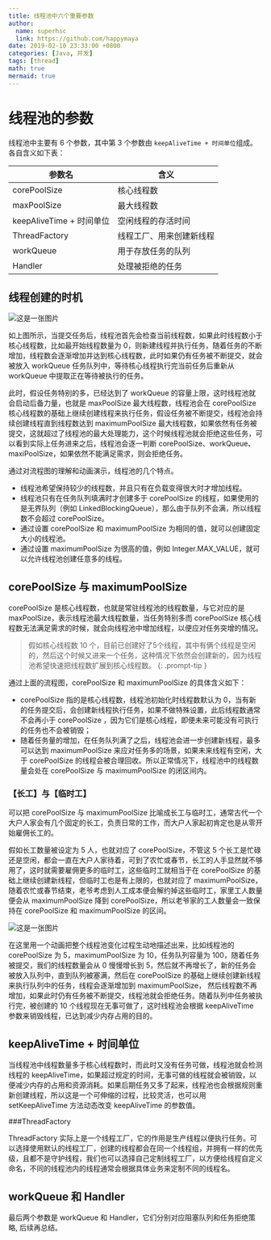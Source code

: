 ```yaml
---
title: 线程池中六个重要参数
author:
  name: superhsc
  link: https://github.com/happymaya
date: 2019-02-10 23:33:00 +0800
categories: [Java, 并发]
tags: [thread]
math: true
mermaid: true
---
```


# 线程池的参数

线程池中主要有 6 个参数，其中第 3 个参数由 `keepAliveTime + 时间单位`组成。各自含义如下表：

| 参数名                   | 含义                     |
| ------------------------ | ------------------------ |
| corePoolSize             | 核心线程数               |
| maxPoolSize              | 最大线程数               |
| keepAliveTime + 时间单位 | 空闲线程的存活时间       |
| ThreadFactory            | 线程工厂、用来创建新线程 |
| workQueue                | 用于存放任务的队列       |
| Handler                  | 处理被拒绝的任务         |


## 线程创建的时机

![这是一张图片](https://images.happymaya.cn/assert/java/thread/java-thread-pool-params-2.png)

如上图所示，当提交任务后，线程池首先会检查当前线程数，如果此时线程数小于核心线程数，比如最开始线程数量为 0，则新建线程并执行任务，随着任务的不断增加，线程数会逐渐增加并达到核心线程数，此时如果仍有任务被不断提交，就会被放入 workQueue 任务队列中，等待核心线程执行完当前任务后重新从 workQueue 中提取正在等待被执行的任务。

此时，假设任务特别的多，已经达到了 workQueue 的容量上限，这时线程池就会启动后备力量，也就是 maxPoolSize 最大线程数，线程池会在 corePoolSize 核心线程数的基础上继续创建线程来执行任务，假设任务被不断提交，线程池会持续创建线程直到线程数达到 maximumPoolSize 最大线程数，如果依然有任务被提交，这就超过了线程池的最大处理能力，这个时候线程池就会拒绝这些任务，可以看到实际上任务进来之后，线程池会逐一判断 corePoolSize、workQueue、maxiPoolSize，如果依然不能满足需求，则会拒绝任务。

通过对流程图的理解和动画演示，线程池的几个特点。
- 线程池希望保持较少的线程数，并且只有在负载变得很大时才增加线程。
- 线程池只有在任务队列填满时才创建多于 corePoolSize 的线程，如果使用的是无界队列（例如 LinkedBlockingQueue），那么由于队列不会满，所以线程数不会超过 corePoolSize。
- 通过设置 corePoolSize 和 maximumPoolSize 为相同的值，就可以创建固定大小的线程池。
- 通过设置 maximumPoolSize 为很高的值，例如 Integer.MAX_VALUE，就可以允许线程池创建任意多的线程。

## corePoolSize 与 maximumPoolSize 

corePoolSize 是核心线程数，也就是常驻线程池的线程数量，与它对应的是 maxPoolSize，表示线程池最大线程数量，当任务特别多而 corePoolSize 核心线程数无法满足需求的时候，就会向线程池中增加线程，以便应对任务突增的情况。

> 假如核心线程数 10 个，目前已创建好了5个线程，其中有俩个线程是空闲的，然后这个时候又进来一个任务，这种情况下依然会创建新的，因为线程池希望快速把线程数扩展到核心线程数。
{: .prompt-tip }

通过上面的流程图，corePoolSize 和 maximumPoolSize 的具体含义如下：
- corePoolSize 指的是核心线程数，线程池初始化时线程数默认为 0，当有新的任务提交后，会创建新线程执行任务，如果不做特殊设置，此后线程数通常不会再小于 corePoolSize ，因为它们是核心线程，即便未来可能没有可执行的任务也不会被销毁；
- 随着任务量的增加，在任务队列满了之后，线程池会进一步创建新线程，最多可以达到 maximumPoolSize 来应对任务多的场景，如果未来线程有空闲，大于 corePoolSize 的线程会被合理回收。所以正常情况下，线程池中的线程数量会处在 corePoolSize 与 maximumPoolSize 的闭区间内。

### 【长工】与【临时工】

可以把 corePoolSize 与 maximumPoolSize 比喻成长工与临时工，通常古代一个大户人家会有几个固定的长工，负责日常的工作，而大户人家起初肯定也是从零开始雇佣长工的。

假如长工数量被设定为 5 人，也就对应了 corePoolSize，不管这 5 个长工是忙碌还是空闲，都会一直在大户人家待着，可到了农忙或春节，长工的人手显然就不够用了，这时就需要雇佣更多的临时工，这些临时工就相当于在 corePoolSize 的基础上继续创建新线程，但临时工也是有上限的，也就对应了 maximumPoolSize，随着农忙或春节结束，老爷考虑到人工成本便会解约掉这些临时工，家里工人数量便会从 maximumPoolSize 降到 corePoolSize，所以老爷家的工人数量会一致保持在 corePoolSize 和 maximumPoolSize 的区间。

![这是一张图片](https://images.happymaya.cn/assert/java/thread/java-thread-pool.gif)

在这里用一个动画把整个线程池变化过程生动地描述出来，比如线程池的 corePoolSize 为 5，maximumPoolSize 为 10，任务队列容量为 100，随着任务被提交，我们的线程数量会从 0 慢慢增长到 5，然后就不再增长了，新的任务会被放入队列中，直到队列被塞满，然后在 corePoolSize 的基础上继续创建新线程来执行队列中的任务，线程会逐渐增加到 maximumPoolSize， 然后线程数不再增加，如果此时仍有任务被不断提交，线程池就会拒绝任务。随着队列中任务被执行完，被创建的 10 个线程现在无事可做了，这时线程池会根据 keepAliveTime 参数来销毁线程，已达到减少内存占用的目的。


## keepAliveTime + 时间单位   

当线程池中线程数量多于核心线程数时，而此时又没有任务可做，线程池就会检测线程的 keepAliveTime，如果超过规定的时间，无事可做的线程就会被销毁，以便减少内存的占用和资源消耗。如果后期任务又多了起来，线程池也会根据规则重新创建线程，所以这是一个可伸缩的过程，比较灵活，也可以用 setKeepAliveTime 方法动态改变 keepAliveTime 的参数值。

###ThreadFactory  

ThreadFactory 实际上是一个线程工厂，它的作用是生产线程以便执行任务。可以选择使用默认的线程工厂，创建的线程都会在同一个线程组，并拥有一样的优先级，且都不是守护线程，我们也可以选择自己定制线程工厂，以方便给线程自定义命名，不同的线程池内的线程通常会根据具体业务来定制不同的线程名。

## workQueue 和 Handler   

最后两个参数是 workQueue 和 Handler，它们分别对应阻塞队列和任务拒绝策略, 后续再总结。





